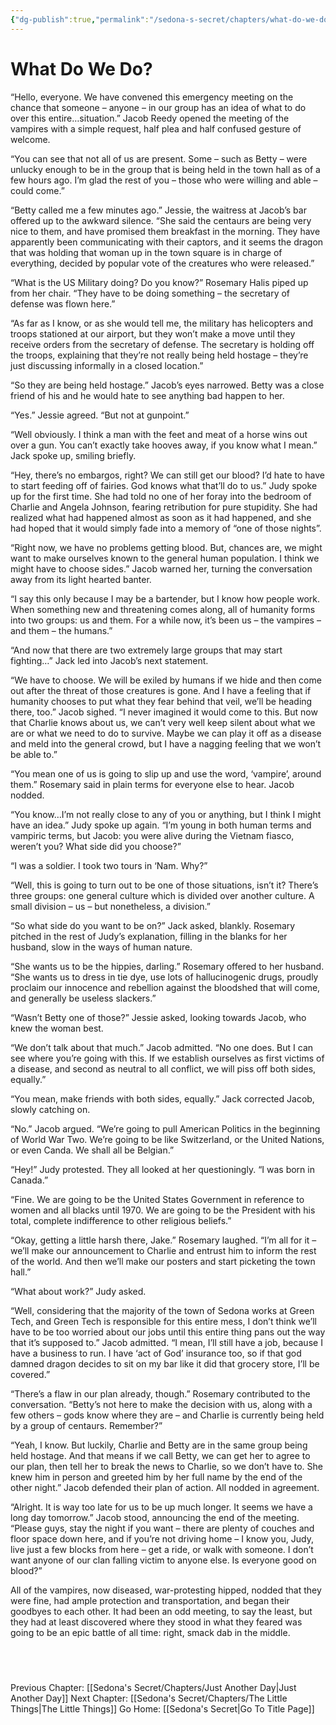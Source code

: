 ```yaml
---
{"dg-publish":true,"permalink":"/sedona-s-secret/chapters/what-do-we-do/"}
---
```


# What Do We Do?

“Hello, everyone. We have convened this emergency meeting on the chance that someone – anyone – in our group has an idea of what to do over this entire…situation.” Jacob Reedy opened the meeting of the vampires with a simple request, half plea and half confused gesture of welcome.

“You can see that not all of us are present. Some – such as Betty – were unlucky enough to be in the group that is being held in the town hall as of a few hours ago. I’m glad the rest of you – those who were willing and able – could come.”

“Betty called me a few minutes ago.” Jessie, the waitress at Jacob’s bar offered up to the awkward silence. “She said the centaurs are being very nice to them, and have promised them breakfast in the morning. They have apparently been communicating with their captors, and it seems the dragon that was holding that woman up in the town square is in charge of everything, decided by popular vote of the creatures who were released.”

“What is the US Military doing? Do you know?” Rosemary Halis piped up from her chair. “They have to be doing something – the secretary of defense was flown here.”

“As far as I know, or as she would tell me, the military has helicopters and troops stationed at our airport, but they won’t make a move until they receive orders from the secretary of defense. The secretary is holding off the troops, explaining that they’re not really being held hostage – they’re just discussing informally in a closed location.”

“So they are being held hostage.” Jacob’s eyes narrowed. Betty was a close friend of his and he would hate to see anything bad happen to her.

“Yes.” Jessie agreed. “But not at gunpoint.”

“Well obviously. I think a man with the feet and meat of a horse wins out over a gun. You can’t exactly take hooves away, if you know what I mean.” Jack spoke up, smiling briefly.

“Hey, there’s no embargos, right? We can still get our blood? I’d hate to have to start feeding off of fairies. God knows what that’ll do to us.” Judy spoke up for the first time. She had told no one of her foray into the bedroom of Charlie and Angela Johnson, fearing retribution for pure stupidity. She had realized what had happened almost as soon as it had happened, and she had hoped that it would simply fade into a memory of “one of those nights”.

“Right now, we have no problems getting blood. But, chances are, we might want to make ourselves known to the general human population. I think we might have to choose sides.” Jacob warned her, turning the conversation away from its light hearted banter.

“I say this only because I may be a bartender, but I know how people work. When something new and threatening comes along, all of humanity forms into two groups: us and them. For a while now, it’s been us – the vampires – and them – the humans.”

“And now that there are two extremely large groups that may start fighting…” Jack led into Jacob’s next statement.

“We have to choose. We will be exiled by humans if we hide and then come out after the threat of those creatures is gone. And I have a feeling that if humanity chooses to put what they fear behind that veil, we’ll be heading there, too.” Jacob sighed. “I never imagined it would come to this. But now that Charlie knows about us, we can’t very well keep silent about what we are or what we need to do to survive. Maybe we can play it off as a disease and meld into the general crowd, but I have a nagging feeling that we won’t be able to.”

“You mean one of us is going to slip up and use the word, ‘vampire’, around them.” Rosemary said in plain terms for everyone else to hear. Jacob nodded.

“You know…I’m not really close to any of you or anything, but I think I might have an idea.” Judy spoke up again. “I’m young in both human terms and vampiric terms, but Jacob: you were alive during the Vietnam fiasco, weren’t you? What side did you choose?”

“I was a soldier. I took two tours in ‘Nam. Why?”

“Well, this is going to turn out to be one of those situations, isn’t it? There’s three groups: one general culture which is divided over another culture. A small division – us – but nonetheless, a division.”

“So what side do you want to be on?” Jack asked, blankly. Rosemary pitched in the rest of Judy’s explanation, filling in the blanks for her husband, slow in the ways of human nature.

“She wants us to be the hippies, darling.” Rosemary offered to her husband. “She wants us to dress in tie dye, use lots of hallucinogenic drugs, proudly proclaim our innocence and rebellion against the bloodshed that will come, and generally be useless slackers.”

“Wasn’t Betty one of those?” Jessie asked, looking towards Jacob, who knew the woman best.

“We don’t talk about that much.” Jacob admitted. “No one does. But I can see where you’re going with this. If we establish ourselves as first victims of a disease, and second as neutral to all conflict, we will piss off both sides, equally.”

“You mean, make friends with both sides, equally.” Jack corrected Jacob, slowly catching on.

“No.” Jacob argued. “We’re going to pull American Politics in the beginning of World War Two. We’re going to be like Switzerland, or the United Nations, or even Canda. We shall all be Belgian.”

“Hey!” Judy protested. They all looked at her questioningly. “I was born in Canada.”

“Fine. We are going to be the United States Government in reference to women and all blacks until 1970. We are going to be the President with his total, complete indifference to other religious beliefs.”

“Okay, getting a little harsh there, Jake.” Rosemary laughed. “I’m all for it – we’ll make our announcement to Charlie and entrust him to inform the rest of the world. And then we’ll make our posters and start picketing the town hall.”

“What about work?” Judy asked.

“Well, considering that the majority of the town of Sedona works at Green Tech, and Green Tech is responsible for this entire mess, I don’t think we’ll have to be too worried about our jobs until this entire thing pans out the way that it’s supposed to.” Jacob admitted. “I mean, I’ll still have a job, because I have a business to run. I have ‘act of God’ insurance too, so if that god damned dragon decides to sit on my bar like it did that grocery store, I’ll be covered.”

“There’s a flaw in our plan already, though.” Rosemary contributed to the conversation. “Betty’s not here to make the decision with us, along with a few others – gods know where they are – and Charlie is currently being held by a group of centaurs. Remember?”

“Yeah, I know. But luckily, Charlie and Betty are in the same group being held hostage. And that means if we call Betty, we can get her to agree to our plan, then tell her to break the news to Charlie, so we don’t have to. She knew him in person and greeted him by her full name by the end of the other night.” Jacob defended their plan of action. All nodded in agreement.

“Alright. It is way too late for us to be up much longer. It seems we have a long day tomorrow.” Jacob stood, announcing the end of the meeting. “Please guys, stay the night if you want – there are plenty of couches and floor space down here, and if you’re not driving home – I know you, Judy, live just a few blocks from here – get a ride, or walk with someone. I don’t want anyone of our clan falling victim to anyone else. Is everyone good on blood?”

All of the vampires, now diseased, war-protesting hipped, nodded that they were fine, had ample protection and transportation, and began their goodbyes to each other. It had been an odd meeting, to say the least, but they had at least discovered where they stood in what they feared was going to be an epic battle of all time: right, smack dab in the middle.


  
---
Previous Chapter: [[Sedona's Secret/Chapters/Just Another Day\|Just Another Day]]
Next Chapter: [[Sedona's Secret/Chapters/The Little Things\|The Little Things]]
Go Home: [[Sedona's Secret\|Go To Title Page]]
  


